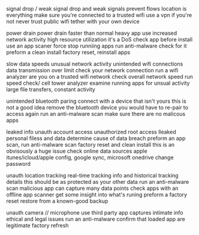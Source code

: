 signal drop / weak signal
	drop and weak signals prevent flows
		location is everything
	make sure you're connected to a trusted wifi
		use  a vpn if you're not
		never trust public wifi
		tether with  your own device


power drain
	power drain faster than normal
		heavy app use 
		increased network activity
		high resource utilization
		it's a DoS
	check app before install
		use an app scaner
		force stop runniing apps
	run anti-malware
		check for it
	preform a clean install
		factory reset, reinstall apps



slow data speeds 
	unusual network activity
		unintended wifi connections
		data transmission over limit
	check your network connection
		run a wifi analyzer
		are you on a trusted wifi network
	check overall network speed 
		run speed check/ cell tower analyzer
	examine running apps for unsual activity
		large file transfers, constant  activity



unintended bluetooth paring 
	connect with a device that isn't yours
		this is not a good idea
	remove the bluetooth device
		you would have to re-pair to access again
	run an anti-malware scan 
		make sure there are no malicous apps
		
leaked info
	unauth account access 
		unauthorized root access 
		lleaked personal filess and data
	determine cause of data breach
		preform an app scan, run anti-malware scan
	factory reset and clean install
		this is an obvisously a huge issue
	check online data sources
		apple itunes/icloud/apple config, google sync, microsoft onedrive
		change password



unauth location tracking
	real-time tracking info and historical tracking details
		this should be as protected as your other data
	run an anti-malware scan
		malicious app can capture many data points
	check apps with an offline app scanner
		get some insight  into what's runing
	preform a factory reset
		restore from a known-good backup



unauth camera // microphone use
	third party app captures intimate info
		ethical and legal issues
	run an anti-malware
	confirm that loaded app are legitimate
	factory refresh